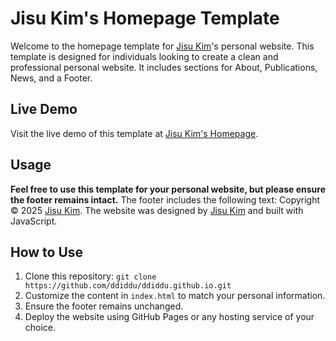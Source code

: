# Jisu Kim's Homepage Template
Welcome to the homepage template for [Jisu Kim](https://jisulog.kim/)'s personal website. This template is designed for individuals looking to create a clean and professional personal website. It includes sections for About, Publications, News, and a Footer.


## Live Demo
Visit the live demo of this template at [Jisu Kim's Homepage](https://jisulog.kim/).

## Usage
**Feel free to use this template for your personal website, but please ensure the footer remains intact.** The footer includes the following text: 
Copyright © 2025 [Jisu Kim](https://jisulog.kim/). The website was designed by [Jisu Kim](https://jisulog.kim/) and built with JavaScript.

## How to Use
1. Clone this repository:
   ```git clone https://github.com/ddiddu/ddiddu.github.io.git```
2. Customize the content in ```index.html``` to match your personal information.
3. Ensure the footer remains unchanged.
4. Deploy the website using GitHub Pages or any hosting service of your choice.
